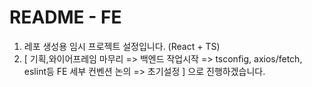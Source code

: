 # README - FE

1. 레포 생성용 임시 프로젝트 설정입니다. (React + TS)
2. [ 기획,와이어프레임 마무리 => 백엔드 작업시작 => tsconfig, axios/fetch, eslint등 FE 세부 컨벤션 논의 => 초기설정 ] 으로 진행하겠습니다.
